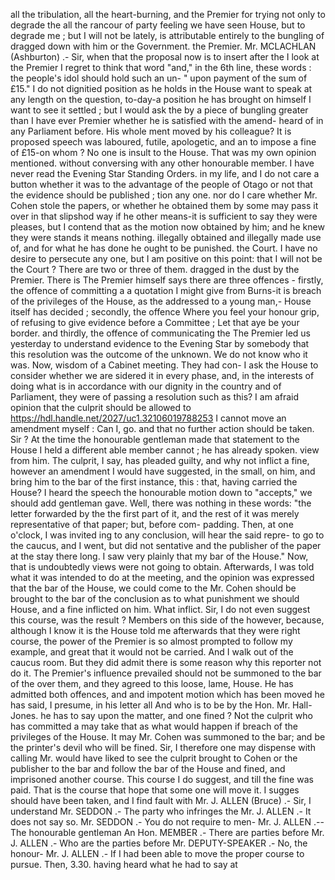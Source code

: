 all the tribulation, all the heart-burning, and the Premier for trying not only to degrade the all the rancour of party feeling we have seen House, but to degrade me ; but I will not be lately, is attributable entirely to the bungling of dragged down with him or the Government. the Premier. Mr. MCLACHLAN (Ashburton) .- Sir, when that the proposal now is to insert after the I look at the Premier I regret to think that word "and," in the 6th line, these words : the people's idol should hold such an un- " upon payment of the sum of £15." I do not dignitied position as he holds in the House want to speak at any length on the question, to-day-a position he has brought on himself I want to see it settled ; but I would ask the by a piece of bungling greater than I have ever Premier whether he is satisfied with the amend- heard of in any Parliament before. His whole ment moved by his colleague? It is proposed speech was laboured, futile, apologetic, and an to impose a fine of £15-on whom ? No one is insult to the House. That was my own opinion mentioned. without conversing with any other honourable member. I have never read the Evening Star Standing Orders. in my life, and I do not care a button whether it was to the advantage of the people of Otago or not that the evidence should be published ; tion any one. nor do I care whether Mr. Cohen stole the papers, or whether he obtained them by some may pass it over in that slipshod way if he other means-it is sufficient to say they were pleases, but I contend that as the motion now obtained by him; and he knew they were stands it means nothing. illegally obtained and illegally made use of, and for what he has done he ought to be punished. the Court. I have no desire to persecute any one, but I am positive on this point: that I will not be the Court ? There are two or three of them. dragged in the dust by the Premier. There is The Premier himself says there are three offences - firstly, the offence of committing a a quotation I might give from Burns-it is breach of the privileges of the House, as the addressed to a young man,- House itself has decided ; secondly, the offence Where you feel your honour grip, of refusing to give evidence before a Committee ; Let that aye be your border. and thirdly, the offence of communicating the The Premier led us yesterday to understand evidence to the Evening Star by somebody that this resolution was the outcome of the unknown. We do not know who it was. Now, wisdom of a Cabinet meeting. They had con- I ask the House to consider whether we are sidered it in every phase, and, in the interests of doing what is in accordance with our dignity in the country and of Parliament, they were of passing a resolution such as this? I am afraid opinion that the culprit should be allowed to https://hdl.handle.net/2027/uc1.32106019788253 I cannot move an amendment myself : Can I, go. and that no further action should be taken. Sir ? At the time the honourable gentleman made that statement to the House I held a different able member cannot ; he has already spoken. view from him. The culprit, I say, has pleaded guilty, and why not inflict a fine, however an amendment I would have suggested, in the small, on him, and bring him to the bar of the first instance, this : that, having carried the House? I heard the speech the honourable motion down to "accepts," we should add gentleman gave. Well, there was nothing in these words: "the letter forwarded by the the first part of it, and the rest of it was merely representative of that paper; but, before com- padding. Then, at one o'clock, I was invited ing to any conclusion, will hear the said repre- to go to the caucus, and I went, but did not sentative and the publisher of the paper at the stay there long. I saw very plainly that my bar of the House." Now, that is undoubtedly views were not going to obtain. Afterwards, I was told what it was intended to do at the meeting, and the opinion was expressed that the bar of the House, we could come to the Mr. Cohen should be brought to the bar of the conclusion as to what punishment we should House, and a fine inflicted on him. What inflict. Sir, I do not even suggest this course, was the result ? Members on this side of the however, because, although I know it is the House told me afterwards that they were right course, the power of the Premier is so almost prompted to follow my example, and great that it would not be carried. And I walk out of the caucus room. But they did admit there is some reason why this reporter not do it. The Premier's influence prevailed should not be summoned to the bar of the over them, and they agreed to this loose, lame, House. He has admitted both offences, and and impotent motion which has been moved he has said, I presume, in his letter all And who is to be by the Hon. Mr. Hall-Jones. he has to say upon the matter, and one fined ? Not the culprit who has committed a may take that as what would happen if breach of the privileges of the House. It may Mr. Cohen was summoned to the bar; and be the printer's devil who will be fined. Sir, I therefore one may dispense with calling Mr. would have liked to see the culprit brought to Cohen or the publisher to the bar and follow the bar of the House and fined, and imprisoned another course. This course I do suggest, and till the fine was paid. That is the course that hope that some one will move it. I sugges should have been taken, and I find fault with Mr. J. ALLEN (Bruce) .- Sir, I understand Mr. SEDDON .- The party who infringes the Mr. J. ALLEN .- It does not say so. Mr. SEDDON .- You do not require to men- Mr. J. ALLEN .-- The honourable gentleman An Hon. MEMBER .- There are parties before Mr. J. ALLEN .- Who are the parties before Mr. DEPUTY-SPEAKER .- No, the honour- Mr. J. ALLEN .- If I had been able to move the proper course to pursue. Then, 3.30. having heard what he had to say at 